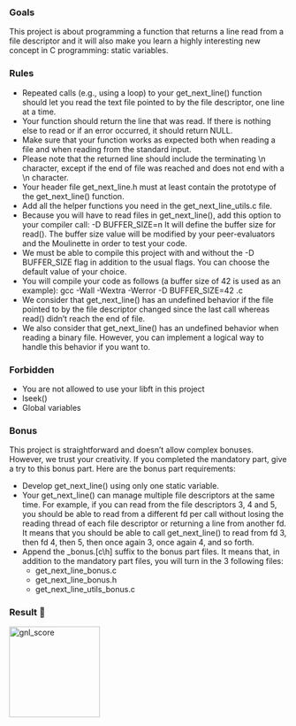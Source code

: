 ### Goals
This project is about programming a function that returns a line read from a file descriptor and it will also make you learn a highly interesting new concept in C programming: static variables.

### Rules
- Repeated calls (e.g., using a loop) to your get_next_line() function should let you read the text file pointed to by the file descriptor, one line at a time.
- Your function should return the line that was read. If there is nothing else to read or if an error occurred, it should return NULL.
- Make sure that your function works as expected both when reading a file and when reading from the standard input.
- Please note that the returned line should include the terminating \n character, except if the end of file was reached and does not end with a \n character.
- Your header file get_next_line.h must at least contain the prototype of the get_next_line() function.
- Add all the helper functions you need in the get_next_line_utils.c file.
- Because you will have to read files in get_next_line(), add this option to your compiler call: -D BUFFER_SIZE=n It will define the buffer size for read(). The buffer size value will be modified by your peer-evaluators and the Moulinette in order to test your code.
- We must be able to compile this project with and without the -D BUFFER_SIZE flag in addition to the usual flags. You can choose the default value of your choice.
- You will compile your code as follows (a buffer size of 42 is used as an example): gcc -Wall -Wextra -Werror -D BUFFER_SIZE=42 <files>.c
- We consider that get_next_line() has an undefined behavior if the file pointed to by the file descriptor changed since the last call whereas read() didn’t reach the end of file.
- We also consider that get_next_line() has an undefined behavior when reading a binary file. However, you can implement a logical way to handle this behavior if you want to.

### Forbidden
- You are not allowed to use your libft in this project
- lseek()
- Global variables

### Bonus
This project is straightforward and doesn’t allow complex bonuses. However, we trust your creativity. If you completed the mandatory part, give a try to this bonus part. Here are the bonus part requirements:


- Develop get_next_line() using only one static variable.
- Your get_next_line() can manage multiple file descriptors at the same time. For example, if you can read from the file descriptors 3, 4 and 5, you should be able to read from a different fd per call without losing the reading thread of each file descriptor or returning a line from another fd. It means that you should be able to call get_next_line() to read from fd 3, then fd 4, then 5, then once again 3, once again 4, and so forth.
- Append the _bonus.[c\h] suffix to the bonus part files. It means that, in addition to the mandatory part files, you will turn in the 3 following files:
  - get_next_line_bonus.c
  - get_next_line_bonus.h
  - get_next_line_utils_bonus.c
 
### Result :slot_machine:
<img width="164" alt="gnl_score" src="https://github.com/Benoilte/ft_get_next_line/assets/104198121/3b6a92d8-a716-430e-90d3-50bcb32a61b9">


